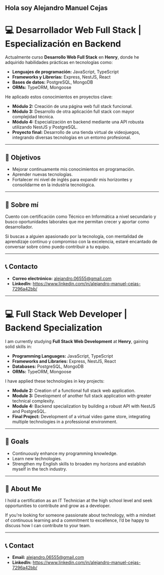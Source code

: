 ## Hola soy Alejandro Manuel Cejas

# 💻 Desarrollador Web Full Stack | Especialización en Backend

Actualmente curso **Desarrollo Web Full Stack** en **Henry**, donde he adquirido habilidades prácticas en tecnologías como:

- **Lenguajes de programación:** JavaScript, TypeScript  
- **Frameworks y Librerías:** Express, NestJS, React  
- **Bases de datos:** PostgreSQL, MongoDB  
- **ORMs:** TypeORM, Mongoose  

He aplicado estos conocimientos en proyectos clave:

- **Módulo 2:** Creación de una página web full stack funcional.  
- **Módulo 3:** Desarrollo de otra aplicación full stack con mayor complejidad técnica.  
- **Módulo 4:** Especialización en backend mediante una API robusta utilizando NestJS y PostgreSQL.  
- **Proyecto final:** Desarrollo de una tienda virtual de videojuegos, integrando diversas tecnologías en un entorno profesional.  

---

## 🎯 Objetivos

- Mejorar continuamente mis conocimientos en programación.  
- Aprender nuevas tecnologías.  
- Fortalecer mi nivel de inglés para expandir mis horizontes y consolidarme en la industria tecnológica.  

---

## 🌟 Sobre mí

Cuento con certificación como Técnico en Informática a nivel secundario y busco oportunidades laborales que me permitan crecer y aportar como desarrollador.

Si buscas a alguien apasionado por la tecnología, con mentalidad de aprendizaje continuo y compromiso con la excelencia, estaré encantado de conversar sobre cómo puedo contribuir a tu equipo.

---

## 📞 Contacto

- **Correo electrónico:** alejandro.06555@gmail.com  
- **LinkedIn:** https://www.linkedin.com/in/alejandro-manuel-cejas-7296a42bb/

---

# 💻 Full Stack Web Developer | Backend Specialization

I am currently studying **Full Stack Web Development** at **Henry**, gaining solid skills in:

- **Programming Languages:** JavaScript, TypeScript  
- **Frameworks and Libraries:** Express, NestJS, React  
- **Databases:** PostgreSQL, MongoDB  
- **ORMs:** TypeORM, Mongoose  

I have applied these technologies in key projects:

- **Module 2:** Creation of a functional full stack web application.  
- **Module 3:** Development of another full stack application with greater technical complexity.  
- **Module 4:** Backend specialization by building a robust API with NestJS and PostgreSQL.  
- **Final Project:** Development of a virtual video game store, integrating multiple technologies in a professional environment.  

---

## 🎯 Goals

- Continuously enhance my programming knowledge.  
- Learn new technologies.  
- Strengthen my English skills to broaden my horizons and establish myself in the tech industry.  

---

## 🌟 About Me

I hold a certification as an IT Technician at the high school level and seek opportunities to contribute and grow as a developer.

If you're looking for someone passionate about technology, with a mindset of continuous learning and a commitment to excellence, I’d be happy to discuss how I can contribute to your team.

---

## 📞 Contact

- **Email:** alejandro.06555@gmail.com 
- **LinkedIn:** https://www.linkedin.com/in/alejandro-manuel-cejas-7296a42bb/

